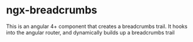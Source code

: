 # ngx-breadcrumbs
This is an angular 4+ component that creates a breadcrumbs trail. It hooks into the angular router, and dynamically builds up a breadcrumbs trail
